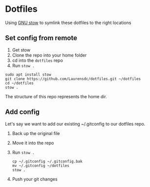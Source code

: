 # Dotfiles

Using [GNU stow](https://www.gnu.org/software/stow/manual/stow.html) to symlink these dotfiles to the right locations

## Set config from remote

1. Get stow
1. Clone the repo into your home folder
1. cd into the `dotfiles` repo
1. Run `stow .`

```
sudo apt install stow
git clone https://github.com/Laurensdc/dotfiles.git ~/dotfiles
cd ~/dotfiles
stow .
```

The structure of this repo represents the home dir.

## Add config

Let's say we want to add our existing ~/.gitconfig to our dotfiles repo.

1. Back up the original file
1. Move it into the repo
1. Run `stow .`

    ```
    cp ~/.gitconfig ~/.gitconfig.bak
    mv ~/.gitconfig ~/dotfiles
    stow .
    ```

1. Push your git changes

